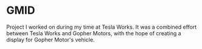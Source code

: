 # GMID
Project I worked on during my time at Tesla Works. It was a combined effort between Tesla Works and Gopher Motors, with the hope of creating a display for Gopher Motor's vehicle.
